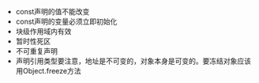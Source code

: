 * const声明的值不能改变
* const声明的变量必须立即初始化
* 块级作用域内有效
* 暂时性死区
* 不可重复声明
* 声明引用类型要注意，地址是不可变的，对象本身是可变的。要冻结对象应该用Object.freeze方法